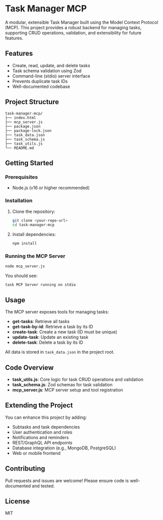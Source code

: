 # Task Manager MCP

A modular, extensible Task Manager built using the Model Context Protocol (MCP). This project provides a robust backend for managing tasks, supporting CRUD operations, validation, and extensibility for future features.

## Features
- Create, read, update, and delete tasks
- Task schema validation using Zod
- Command-line (stdio) server interface
- Prevents duplicate task IDs
- Well-documented codebase

## Project Structure
```
task-manager-mcp/
├── index.html
├── mcp_server.js
├── package.json
├── package-lock.json
├── task_data.json
├── task_schema.js
├── task_utils.js
└── README.md
```

## Getting Started

### Prerequisites
- Node.js (v16 or higher recommended)

### Installation
1. Clone the repository:
   ```bash
   git clone <your-repo-url>
   cd task-manager-mcp
   ```
2. Install dependencies:
   ```bash
   npm install
   ```

### Running the MCP Server
```bash
node mcp_server.js
```
You should see:
```
task MCP Server running on stdio
```

## Usage
The MCP server exposes tools for managing tasks:
- **get-tasks**: Retrieve all tasks
- **get-task-by-id**: Retrieve a task by its ID
- **create-task**: Create a new task (ID must be unique)
- **update-task**: Update an existing task
- **delete-task**: Delete a task by its ID

All data is stored in `task_data.json` in the project root.

## Code Overview
- **task_utils.js**: Core logic for task CRUD operations and validation
- **task_schema.js**: Zod schemas for task validation
- **mcp_server.js**: MCP server setup and tool registration

## Extending the Project
You can enhance this project by adding:
- Subtasks and task dependencies
- User authentication and roles
- Notifications and reminders
- REST/GraphQL API endpoints
- Database integration (e.g., MongoDB, PostgreSQL)
- Web or mobile frontend

## Contributing
Pull requests and issues are welcome! Please ensure code is well-documented and tested.

## License
MIT 